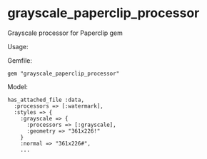 grayscale_paperclip_processor
=============================

Grayscale processor for Paperclip gem

Usage:

Gemfile:

    gem "grayscale_paperclip_processor"

Model:

    has_attached_file :data,
      :processors => [:watermark],
      :styles => {
        :grayscale => {
          :processors => [:grayscale],
          :geometry => "361x226!"
        }
        :normal => "361x226#",
        ...
